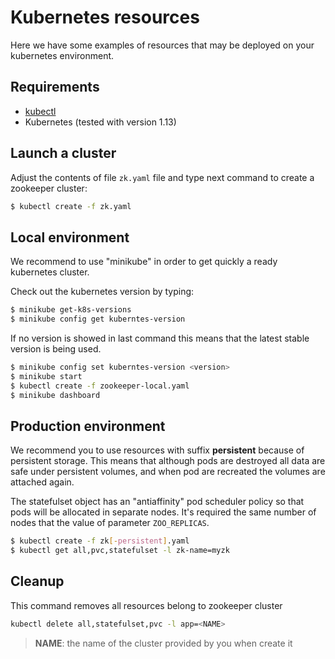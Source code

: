 # Kubernetes resources

Here we have some examples of resources that may be deployed on your kubernetes environment.

## Requirements

- [kubectl](https://kubernetes.io/docs/tasks/tools/install-kubectl/)
- Kubernetes (tested with version 1.13)

## Launch a cluster

Adjust the contents of file `zk.yaml` file and type next command to create a zookeeper cluster:

```bash
$ kubectl create -f zk.yaml
```

## Local environment

We recommend to use "minikube" in order to get quickly a ready kubernetes cluster.

Check out the kubernetes version by typing:

```bash
$ minikube get-k8s-versions
$ minikube config get kuberntes-version
```

If no version is showed in last command this means that the latest stable version is being used.

```bash
$ minikube config set kuberntes-version <version>
$ minikube start
$ kubectl create -f zookeeper-local.yaml
$ minikube dashboard
```

## Production environment

We recommend you to use resources with suffix **persistent** because of persistent storage.
This means that although pods are destroyed all data are safe under persistent volumes, and when pod are recreated the volumes are attached again.

The statefulset object has an "antiaffinity" pod scheduler policy so that pods will be allocated in separate nodes.
It's required the same number of nodes that the value of parameter `ZOO_REPLICAS`.

```bash
$ kubectl create -f zk[-persistent].yaml
$ kubectl get all,pvc,statefulset -l zk-name=myzk
```

## Cleanup

This command removes all resources belong to zookeeper cluster

```bash
kubectl delete all,statefulset,pvc -l app=<NAME>
```

> **NAME**: the name of the cluster provided by you when create it